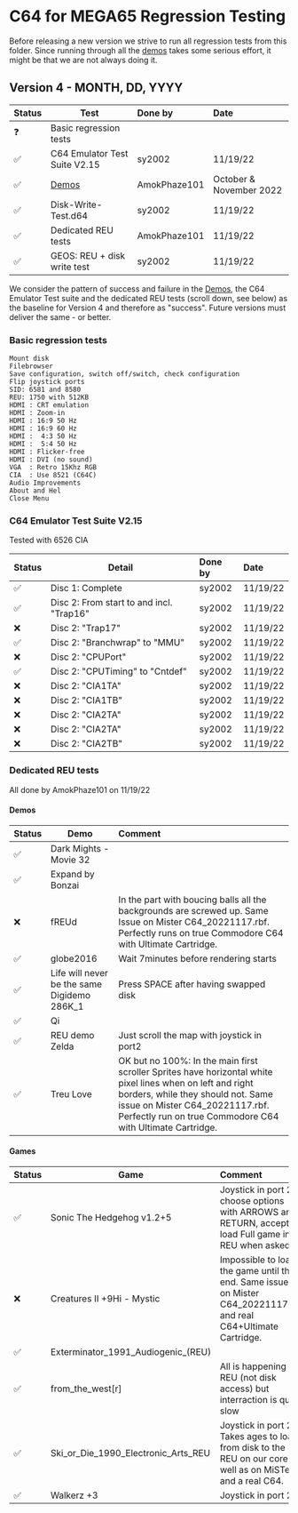C64 for MEGA65 Regression Testing
=================================

Before releasing a new version we strive to run all regression tests from
this folder. Since running through all the [demos](demos.md) takes some
serious effort, it might be that we are not always doing it.

Version 4 - MONTH, DD, YYYY
---------------------------

| Status             | Test                                        | Done by                | Date              
|:-------------------|---------------------------------------------|:-----------------------|:--------------------------
| :question:         | Basic regression tests                      |                        |
| :white_check_mark: | C64 Emulator Test Suite V2.15               | sy2002                 | 11/19/22
| :white_check_mark: | [Demos](demos.md)                           | AmokPhaze101           | October & November 2022
| :white_check_mark: | Disk-Write-Test.d64                         | sy2002                 | 11/19/22
| :white_check_mark: | Dedicated REU tests                         | AmokPhaze101           | 11/19/22
| :white_check_mark: | GEOS: REU + disk write test                 | sy2002                 | 11/19/22

We consider the pattern of success and failure in the [Demos](demos.md), the C64 Emulator Test suite and the dedicated
REU tests (scroll down, see below) as the baseline for Version 4 and therefore as "success". Future versions must deliver
the same - or better.

### Basic regression tests

```
Mount disk
Filebrowser
Save configuration, switch off/switch, check configuration
Flip joystick ports
SID: 6581 and 8580
REU: 1750 with 512KB
HDMI : CRT emulation
HDMI : Zoom-in
HDMI : 16:9 50 Hz
HDMI : 16:9 60 Hz
HDMI :  4:3 50 Hz
HDMI :  5:4 50 Hz
HDMI : Flicker-free
HDMI : DVI (no sound)
VGA  : Retro 15Khz RGB
CIA  : Use 8521 (C64C)
Audio Improvements
About and Hel
Close Menu
```

### C64 Emulator Test Suite V2.15

Tested with 6526 CIA

| Status             | Detail                                      | Done by                | Date              
|:-------------------|---------------------------------------------|:-----------------------|:--------------------------
| :white_check_mark: | Disc 1: Complete                            | sy2002                 | 11/19/22
| :white_check_mark: | Disc 2: From start to and incl. "Trap16"    | sy2002                 | 11/19/22
| :x:                | Disc 2: "Trap17"                            | sy2002                 | 11/19/22
| :white_check_mark: | Disc 2: "Branchwrap" to  "MMU"              | sy2002                 | 11/19/22
| :x:                | Disc 2: "CPUPort"                           | sy2002                 | 11/19/22
| :white_check_mark: | Disc 2: "CPUTiming" to  "Cntdef"            | sy2002                 | 11/19/22
| :x:                | Disc 2: "CIA1TA"                            | sy2002                 | 11/19/22
| :x:                | Disc 2: "CIA1TB"                            | sy2002                 | 11/19/22
| :x:                | Disc 2: "CIA2TA"                            | sy2002                 | 11/19/22
| :x:                | Disc 2: "CIA2TA"                            | sy2002                 | 11/19/22
| :x:                | Disc 2: "CIA2TB"                            | sy2002                 | 11/19/22

### Dedicated REU tests

All done by AmokPhaze101 on 11/19/22

#### Demos

| Status             | Demo                                        | Comment
|:-------------------|---------------------------------------------|:---------------------------------------------------
| :white_check_mark: | Dark Mights - Movie 32                      | 
| :white_check_mark: | Expand by Bonzai                            | 
| :x:                | fREUd                                       | In the part with boucing balls all the backgrounds are screwed up. Same Issue on Mister C64_20221117.rbf. Perfectly runs on true Commodore C64 with Ultimate Cartridge.
| :white_check_mark: | globe2016                                   | Wait 7minutes before rendering starts
| :white_check_mark: | Life will never be the same Digidemo 286K_1 | Press SPACE after having swapped disk
| :white_check_mark: | Qi                                          | 
| :white_check_mark: | REU demo Zelda                              | Just scroll the map with joystick in port2
| :white_check_mark: | Treu Love                                   | OK but no 100%: In the main first scroller Sprites have horizontal white pixel lines when on left and right borders, while they should not. Same issue on Mister C64_20221117.rbf. Perfectly run on true Commodore C64 with Ultimate Cartridge.

#### Games

| Status             | Game                                        | Comment
|:-------------------|---------------------------------------------|:---------------------------------------------------
| :white_check_mark: | Sonic The Hedgehog v1.2+5                   | Joystick in port 2, choose options with ARROWS and RETURN, accept to load Full game in REU when asked
| :x:                | Creatures II +9Hi - Mystic                  | Impossible to load the game until the end. Same issues on Mister C64_20221117.rbf and real C64+Ultimate Cartridge.
| :white_check_mark: | Exterminator_1991_Audiogenic_(REU)          | 
| :white_check_mark: | from_the_west[r]                            | All is happening in REU (not disk access) but interraction is quite slow
| :white_check_mark: | Ski_or_Die_1990_Electronic_Arts_REU         | Joystick in port 2. Takes ages to load from disk to the REU on our core as well as on MiSTer and a real C64.
| :white_check_mark: | Walkerz +3                                  | Joystick in port 2
